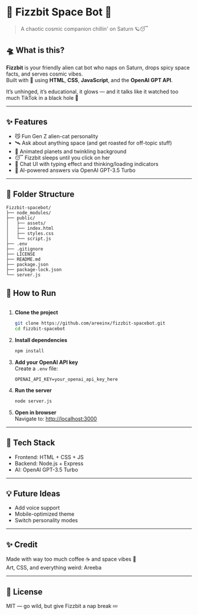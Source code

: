 # 🚀 Fizzbit Space Bot 🌌  
> A chaotic cosmic companion chillin' on Saturn 🪐😴

## 🛸 What is this?

**Fizzbit** is your friendly alien cat bot who naps on Saturn, drops spicy space facts, and serves cosmic vibes.  
Built with 💖 using **HTML**, **CSS**, **JavaScript**, and the **OpenAI GPT API**.

It’s unhinged, it’s educational, it glows — and it talks like it watched too much TikTok in a black hole 💫

---

## ✨ Features

- 😼 Fun Gen Z alien-cat personality
- 🛰️ Ask about anything space (and get roasted for off-topic stuff)
- 🌙 Animated planets and twinkling background
- 😴 Fizzbit sleeps until you click on her
- 💬 Chat UI with typing effect and thinking/loading indicators
- 🧠 AI-powered answers via OpenAI GPT-3.5 Turbo

---

## 📁 Folder Structure

```
Fizzbit-spacebot/
├── node_modules/
├── public/
│   ├── assets/
│   ├── index.html
│   ├── styles.css
│   └── script.js
├── .env
├── .gitignore
├── LICENSE
├── README.md
├── package.json
├── package-lock.json
└── server.js

```

## 🔧 How to Run

```

```

1. **Clone the project**
   ```bash
   git clone https://github.com/areeinx/fizzbit-spacebot.git
   cd fizzbit-spacebot
   ```

2. **Install dependencies**
   ```bash
   npm install
   ```

3. **Add your OpenAI API key**  
   Create a `.env` file:
   ```
   OPENAI_API_KEY=your_openai_api_key_here
   ```

4. **Run the server**
   ```bash
   node server.js
   ```

5. **Open in browser**  
   Navigate to: [http://localhost:3000](http://localhost:3000)

---

## 🤖 Tech Stack

- Frontend: HTML + CSS + JS
- Backend: Node.js + Express
- AI: OpenAI GPT-3.5 Turbo

---

## 💡 Future Ideas

- Add voice support
- Mobile-optimized theme
- Switch personality modes

---

## ✨ Credit

Made with way too much coffee ☕ and space vibes 🚀  
Art, CSS, and everything weird: Areeba

---

## 🌌 License

MIT — go wild, but give Fizzbit a nap break 💤
